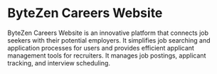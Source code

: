 # ByteZen Careers Website
ByteZen Careers Website is an innovative platform that connects job seekers with their potential employers. It simplifies job searching and application processes for users and provides efficient applicant management tools for recruiters. It manages job postings, applicant tracking, and interview scheduling.
